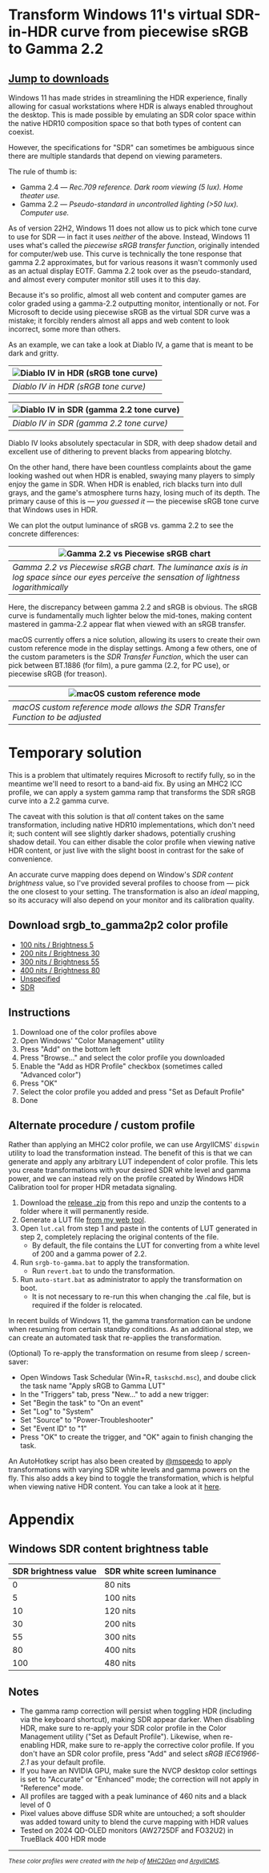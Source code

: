 # Transform Windows 11's virtual SDR-in-HDR curve from piecewise sRGB to Gamma 2.2

## <a href='#icm-dl'>Jump to downloads</a>

Windows 11 has made strides in streamlining the HDR experience, finally allowing for casual workstations where HDR is always enabled throughout the desktop. This is made possible by emulating an SDR color space within the native HDR10 composition space so that both types of content can coexist.

However, the specifications for "SDR" can sometimes be ambiguous since there are multiple standards that depend on viewing parameters.

The rule of thumb is:

- Gamma 2.4 — _Rec.709 reference. Dark room viewing (5 lux). Home theater use._
- Gamma 2.2 — _Pseudo-standard in uncontrolled lighting (>50 lux). Computer use._

As of version 22H2, Windows 11 does not allow us to pick which tone curve to use for SDR — in fact it uses _neither_ of the above. Instead, Windows 11 uses what's called the _piecewise sRGB transfer function_, originally intended for computer/web use. This curve is technically the tone response that gamma 2.2 approximates, but for various reasons it wasn't commonly used as an actual display EOTF. Gamma 2.2 took over as the pseudo-standard, and almost every computer monitor still uses it to this day.

Because it's so prolific, almost all web content and computer games are color graded using a gamma-2.2 outputting monitor, intentionally or not. For Microsoft to decide using piecewise sRGB as the virtual SDR curve was a mistake; it forcibly renders almost all apps and web content to look incorrect, some more than others.

As an example, we can take a look at Diablo IV, a game that is meant to be dark and gritty.

| ![Diablo IV in HDR (sRGB tone curve)](./d4_srgb.png) |
| ---------------------------------------------------- |
| _Diablo IV in HDR (sRGB tone curve)_                 |

| ![Diablo IV in SDR (gamma 2.2 tone curve)](./d4_gamma2p2.png) |
| ------------------------------------------------------------- |
| _Diablo IV in SDR (gamma 2.2 tone curve)_                     |

Diablo IV looks absolutely spectacular in SDR, with deep shadow detail and excellent use of dithering to prevent blacks from appearing blotchy.

On the other hand, there have been countless complaints about the game looking washed out when HDR is enabled, swaying many players to simply enjoy the game in SDR. When HDR is enabled, rich blacks turn into dull grays, and the game's atmosphere turns hazy, losing much of its depth. The primary cause of this is — _you guessed it_ — the piecewise sRGB tone curve that Windows uses in HDR.

We can plot the output luminance of sRGB vs. gamma 2.2 to see the concrete differences:

| ![Gamma 2.2 vs Piecewise sRGB chart](./srgb_vs_g22.png)                                                                                   |
| ----------------------------------------------------------------------------------------------------------------------------------------- |
| _Gamma 2.2 vs Piecewise sRGB chart. The luminance axis is in log space since our eyes perceive the sensation of lightness logarithmically_ |

Here, the discrepancy between gamma 2.2 and sRGB is obvious. The sRGB curve is fundamentally much lighter below the mid-tones, making content mastered in gamma-2.2 appear flat when viewed with an sRGB transfer.

macOS currently offers a nice solution, allowing its users to create their own custom reference mode in the display settings. Among a few others, one of the custom parameters is the _SDR Transfer Function_, which the user can pick between BT.1886 (for film), a pure gamma (2.2, for PC use), or piecewise sRGB (for treason).

| ![macOS custom reference mode](./macos_crf.png)                               |
| ----------------------------------------------------------------------------- |
| _macOS custom reference mode allows the SDR Transfer Function to be adjusted_ |

# Temporary solution

This is a problem that ultimately requires Microsoft to rectify fully, so in the meantime we'll need to resort to a band-aid fix. By using an MHC2 ICC profile, we can apply a system gamma ramp that transforms the SDR sRGB curve into a 2.2 gamma curve.

The caveat with this solution is that _all_ content takes on the same transformation, including native HDR10 implementations, which don't need it; such content will see slightly darker shadows, potentially crushing shadow detail. You can either disable the color profile when viewing native HDR content, or just live with the slight boost in contrast for the sake of convenience.

An accurate curve mapping does depend on Window's _SDR content brightness_ value, so I've provided several profiles to choose from — pick the one closest to your setting. The transformation is also an _ideal_ mapping, so its accuracy will also depend on your monitor and its calibration quality.

<h2 id='icm-dl'>Download srgb_to_gamma2p2 color profile</h2>

- [100 nits / Brightness 5](https://github.com/rajkosto/win11hdr-srgb-to-gamma2.2-icm/raw/main/srgb_to_gamma2p2_100_mhc2.icm)
- [200 nits / Brightness 30](https://github.com/rajkosto/win11hdr-srgb-to-gamma2.2-icm/raw/main/srgb_to_gamma2p2_200_mhc2.icm)
- [300 nits / Brightness 55](https://github.com/rajkosto/win11hdr-srgb-to-gamma2.2-icm/raw/main/srgb_to_gamma2p2_300_mhc2.icm)
- [400 nits / Brightness 80](https://github.com/rajkosto/win11hdr-srgb-to-gamma2.2-icm/raw/main/srgb_to_gamma2p2_400_mhc2.icm)
- [Unspecified](https://github.com/rajkosto/win11hdr-srgb-to-gamma2.2-icm/raw/main/srgb_to_gamma2p2_unspecified.icm)
- [SDR](https://github.com/rajkosto/win11hdr-srgb-to-gamma2.2-icm/raw/main/srgb_to_gamma2p2_sdr.icm)

## Instructions

1. Download one of the color profiles above
2. Open Windows' "Color Management" utility
3. Press "Add" on the bottom left
4. Press "Browse..." and select the color profile you downloaded
5. Enable the "Add as HDR Profile" checkbox (sometimes called "Advanced color")
6. Press "OK"
7. Select the color profile you added and press "Set as Default Profile"
8. Done

<h2 id='alt-sln'>Alternate procedure / custom profile</h2>

Rather than applying an MHC2 color profile, we can use ArgyllCMS' `dispwin` utility to load the transformation instead. The benefit of this is that we can generate and apply any arbitrary LUT independent of color profile. This lets you create transformations with your desired SDR white level and gamma power, and we can instead rely on the profile created by Windows HDR Calibration tool for proper HDR metadata signaling.

1. Download the [release .zip](https://github.com/dylanraga/win11hdr-srgb-to-gamma2.2-icm/releases) from this repo and unzip the contents to a folder where it will permanently reside.
2. Generate a LUT file [from my web tool](https://dylanraga.github.io/gen-srgb-to-gamma-lut/).
3. Open `lut.cal` from step 1 and paste in the contents of LUT generated in step 2, completely replacing the original contents of the file.
   - By default, the file contains the LUT for converting from a white level of 200 and a gamma power of 2.2.
4. Run `srgb-to-gamma.bat` to apply the transformation.
   - Run `revert.bat` to undo the transformation.
5. Run `auto-start.bat` as administrator to apply the transformation on boot.
   - It is not necessary to re-run this when changing the .cal file, but is required if the folder is relocated.

In recent builds of Windows 11, the gamma transformation can be undone when resuming from certain standby conditions. As an additional step, we can create an automated task that re-applies the transformation.

(Optional) To re-apply the transformation on resume from sleep / screen-saver:
   - Open Windows Task Schedular (Win+R, `taskschd.msc`), and doube click the task name "Apply sRGB to Gamma LUT"
   - In the "Triggers" tab, press "New..." to add a new trigger:
   - Set "Begin the task" to "On an event"
   - Set "Log" to "System"
   - Set "Source" to "Power-Troubleshooter"
   - Set "Event ID" to "1"
   - Press "OK" to create the trigger, and "OK" again to finish changing the task.
  

An AutoHotkey script has also been created by [@mspeedo](https://github.com/mspeedo) to apply transformations with varying SDR white levels and gamma powers on the fly. This also adds a key bind to toggle the transformation, which is helpful when viewing native HDR content. You can take a look at it [here](https://github.com/dylanraga/win11hdr-srgb-to-gamma2.2-icm/issues/7).

<h1>Appendix</h1>

## Windows SDR content brightness table

| SDR brightness value | SDR white screen luminance |
| -------------------- | -------------------------- |
| 0                    | 80 nits                    |
| 5                    | 100 nits                   |
| 10                   | 120 nits                   |
| 30                   | 200 nits                   |
| 55                   | 300 nits                   |
| 80                   | 400 nits                   |
| 100                  | 480 nits                   |

## Notes

- The gamma ramp correction will persist when toggling HDR (including via the keyboard shortcut), making SDR appear darker. When disabling HDR, make sure to re-apply your SDR color profile in the Color Management utility ("Set as Default Profile"). Likewise, when re-enabling HDR, make sure to re-apply the corrective color profile. If you don't have an SDR color profile, press "Add" and select _sRGB IEC61966-2.1_ as your default profile.
- If you have an NVIDIA GPU, make sure the NVCP desktop color settings is set to "Accurate" or "Enhanced" mode; the correction will not apply in "Reference" mode.
- All profiles are tagged with a peak luminance of 460 nits and a black level of 0
- Pixel values above diffuse SDR white are untouched; a soft shoulder was added toward unity to blend the curve mapping with HDR values
- Tested on 2024 QD-OLED monitors (AW2725DF and FO32U2) in TrueBlack 400 HDR mode

<hr>

<small><em>These color profiles were created with the help of [MHC2Gen](https://github.com/dantmnf/MHC2/tree/master/MHC2Gen) and [ArgyllCMS](https://www.argyllcms.com/).</em></small>
